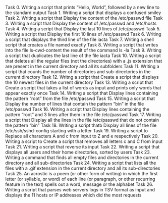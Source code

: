 Task 0.  Writing a script that prints “Hello, World”, followed by a new line to the standard output
Task 1.  Writing a script that displays a confused smiley
Task 2.  Writing a script that Display the content of the /etc/passwd file
Task 3.  Writing a script that Display the content of /etc/passwd and /etc/hosts
Task 4.  Writing a script that Display the last 10 lines of /etc/passwd
Task 5.  Writing a script that Display the first 10 lines of /etc/passwd
Task 6.  Writing a script that displays the third line of the file iacta
Task 7.  Writing a shell script that creates a file named exactly
Task 8.  Writing a script that writes into the file ls-cwd-content the result of the command ls -la
Task 9.  Writing a script that duplicates the last line of the file iacta
Task 10. Writing a script that deletes all the regular files (not the directories) with a .js extension that are present in the          current directory and all its subfolders
Task 11. Writing a script that counts the number of directories and sub-directories in the current directory
Task 12. Writng a script that Create a script that displays the 10 newest files in the current directory
Task 13. Writing a script that Create a script that takes a list of words as input and prints only words that appear exactly once
Task 14. Writing a script that Display lines containing the pattern “root” from the file /etc/passwd
Task 15. Writing a script that Display the number of lines that contain the pattern “bin” in the file /etc/passwd
Task 16. Writing a script that Display lines containing the pattern “root” and 3 lines after them in the file /etc/passwd
Task 17. Writing a script that Display all the lines in the file /etc/passwd that do not contain the pattern “bin”
Task 18. Writing a script thatb Display all lines of the file /etc/ssh/sshd-config starting with a letter
Task 19. Writing a script to Replace all characters A and c from input to Z and e respectively
Task 20. Writing a script to Create a script that removes all letters c and C from input
Task 21. Writing a script that reverse its input
Task 22. Writing a script that displays all users and their home directories, sorted by users
Task 23. Writing a command that finds all empty files and directories in the current directory and all sub-directories
Task 24. Writing  a script that lists all the files with a .gif extension in the current directory and all its sub-directories
Task 25. An acrostic is a poem (or other form of writing) in which the first letter (or syllable, or word) of each line (or paragraph, or other
         recurring feature in the text) spells out a word, message or the alphabet
Task 26. Writing a script that parses web servers logs in TSV format as input and displays the 11 hosts or IP addresses which did the most requests
